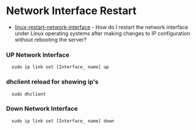 # Network Interface Restart

* [linux-restart-network-interface](https://www.cyberciti.biz/faq/linux-restart-network-interface/) -
How do I restart the network interface under Linux operating systems after making changes to IP configuration without rebooting the server?

### UP Network Interface

      sudo ip link set [Interface_ name] up
      
### dhclient reload for showing ip's

      sudo dhclient 
    
### Down Network Interface


      sudo ip link set [Interface_ name] down

